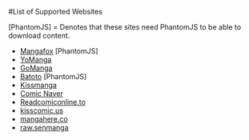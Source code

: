 #List of Supported Websites

[PhantomJS] = Denotes that these sites need PhantomJS to be able to download content.

* [Mangafox](http://mangafox.me/) [PhantomJS]
* [YoManga](http://yomanga.co/)
* [GoManga](http://gomanga.co/)
* [Batoto](http://bato.to/) [PhantomJS]
* [Kissmanga](http://kissmanga.com/)
* [Comic Naver](http://comic.naver.com/index.nhn)
* [Readcomiconline.to](http://readcomiconline.to/)
* [kisscomic.us](http://kisscomic.us/)
* [mangahere.co](http://mangahere.co/)
* [raw.senmanga](http://raw.senmanga.com/)